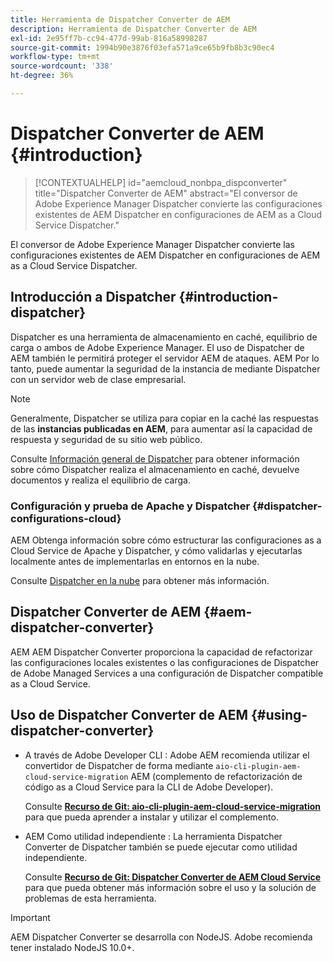 ```yaml
---
title: Herramienta de Dispatcher Converter de AEM
description: Herramienta de Dispatcher Converter de AEM
exl-id: 2e95ff7b-cc94-477d-99ab-816a58998287
source-git-commit: 1994b90e3876f03efa571a9ce65b9fb8b3c90ec4
workflow-type: tm+mt
source-wordcount: '338'
ht-degree: 36%

---
```


# Dispatcher Converter de AEM {#introduction}

>[!CONTEXTUALHELP]
>id="aemcloud_nonbpa_dispconverter"
>title="Dispatcher Converter de AEM"
>abstract="El conversor de Adobe Experience Manager Dispatcher convierte las configuraciones existentes de AEM Dispatcher en configuraciones de AEM as a Cloud Service Dispatcher."

El conversor de Adobe Experience Manager Dispatcher convierte las configuraciones existentes de AEM Dispatcher en configuraciones de AEM as a Cloud Service Dispatcher.

## Introducción a Dispatcher {#introduction-dispatcher}

Dispatcher es una herramienta de almacenamiento en caché, equilibrio de carga o ambos de Adobe Experience Manager. El uso de Dispatcher de AEM también le permitirá proteger el servidor AEM de ataques. AEM Por lo tanto, puede aumentar la seguridad de la instancia de mediante Dispatcher con un servidor web de clase empresarial.

>[!NOTE]
>Generalmente, Dispatcher se utiliza para copiar en la caché las respuestas de las **instancias publicadas en AEM**, para aumentar así la capacidad de respuesta y seguridad de su sitio web público.

Consulte [Información general de Dispatcher](https://experienceleague.adobe.com/docs/experience-manager-dispatcher/using/dispatcher.html?lang=es) para obtener información sobre cómo Dispatcher realiza el almacenamiento en caché, devuelve documentos y realiza el equilibrio de carga.

### Configuración y prueba de Apache y Dispatcher {#dispatcher-configurations-cloud}

AEM Obtenga información sobre cómo estructurar las configuraciones as a Cloud Service de Apache y Dispatcher, y cómo validarlas y ejecutarlas localmente antes de implementarlas en entornos en la nube.

Consulte [Dispatcher en la nube](https://experienceleague.adobe.com/docs/experience-manager-cloud-service/content/implementing/content-delivery/disp-overview.html?lang=es) para obtener más información.

## Dispatcher Converter de AEM {#aem-dispatcher-converter}

AEM AEM Dispatcher Converter proporciona la capacidad de refactorizar las configuraciones locales existentes o las configuraciones de Dispatcher de Adobe Managed Services a una configuración de Dispatcher compatible as a Cloud Service.

## Uso de Dispatcher Converter de AEM {#using-dispatcher-converter}

* A través de Adobe Developer CLI : Adobe AEM recomienda utilizar el convertidor de Dispatcher de forma mediante `aio-cli-plugin-aem-cloud-service-migration` AEM (complemento de refactorización de código as a Cloud Service para la CLI de Adobe Developer).

  Consulte **[Recurso de Git: aio-cli-plugin-aem-cloud-service-migration](https://github.com/adobe/aio-cli-plugin-aem-cloud-service-migration#introduction)** para que pueda aprender a instalar y utilizar el complemento.

* AEM Como utilidad independiente : La herramienta Dispatcher Converter de Dispatcher también se puede ejecutar como utilidad independiente.

  Consulte **[Recurso de Git: Dispatcher Converter de AEM Cloud Service](https://github.com/adobe/aem-cloud-service-source-migration/tree/master/packages/dispatcher-converter)** para que pueda obtener más información sobre el uso y la solución de problemas de esta herramienta.

>[!IMPORTANT]
>AEM Dispatcher Converter se desarrolla con NodeJS. Adobe recomienda tener instalado NodeJS 10.0+.
